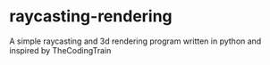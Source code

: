 # raycasting-rendering
A simple raycasting and 3d rendering program written in python and inspired by TheCodingTrain
